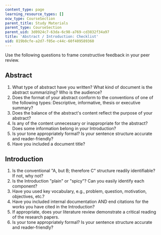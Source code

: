 ```yaml
---
content_type: page
learning_resource_types: []
ocw_type: CourseSection
parent_title: Study Materials
parent_type: CourseSection
parent_uid: 3d0924c7-63da-6c98-a769-cd3832f34a97
title: 'Abstract / Introduction: Checklist'
uid: 819b0cfe-a2d7-f05e-c44c-60f409589360
---
```


Use the following questions to frame constructive feedback in your peer review.

Abstract
--------

1.  What type of abstract have you written? What kind of document is the abstract summarizing? Who is the audience?
2.  Does the format of your abstract conform to the conventions of one of the following types: Descriptive, informative, thesis or executive summary?
3.  Does the balance of the abstract's content reflect the purpose of your abstract?
4.  Is any of the content unnecessary or inappropriate for the abstract? Does some information belong in your Introduction?
5.  Is your tone appropriately formal? Is your sentence structure accurate and reader-friendly?
6.  Have you included a document title?

Introduction
------------

1.  Is the conventional "A, but B; therefore C" structure readily identifiable? If not, why not?
2.  Is the Introduction "plain" or "spicy"? Can you easily identify each component?
3.  Have you used key vocabulary, e.g., problem, question, motivation, objectives, etc.?
4.  Have you included internal documentation AND end citations for the works you have cited in the Introduction?
5.  If appropriate, does your literature review demonstrate a critical reading of the research papers.
6.  Is your tone appropriately formal? Is your sentence structure accurate and reader-friendly?